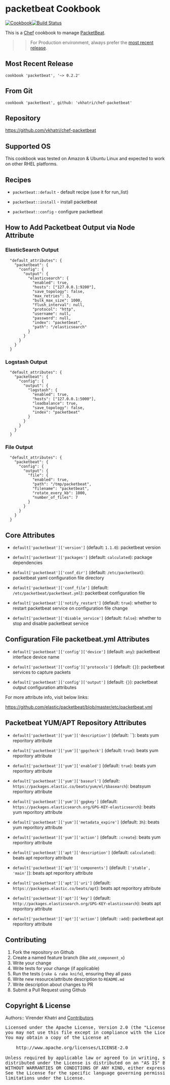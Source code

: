 packetbeat Cookbook
================

[![Cookbook](http://img.shields.io/badge/cookbook-v0.2.2-green.svg)](https://github.com/vkhatri/chef-packetbeat)[![Build Status](https://travis-ci.org/vkhatri/chef-packetbeat.svg?branch=master)](https://travis-ci.org/vkhatri/chef-packetbeat)

This is a [Chef] cookbook to manage [PacketBeat].


>> For Production environment, always prefer the [most recent release](https://supermarket.chef.io/cookbooks/packetbeat).


## Most Recent Release

```
cookbook 'packetbeat', '~> 0.2.2'
```

## From Git

```
cookbook 'packetbeat', github: 'vkhatri/chef-packetbeat'
```

## Repository

https://github.com/vkhatri/chef-packetbeat


## Supported OS

This cookbook was tested on Amazon & Ubuntu Linux and expected to work on other RHEL platforms.


## Recipes

- `packetbeat::default` - default recipe (use it for run_list)

- `packetbeat::install` - install packetbeat

- `packetbeat::config` - configure packetbeat


## How to Add Packetbeat Output via Node Attribute

### ElasticSearch Output

```
  "default_attributes": {
    "packetbeat": {
      "config": {
        "output": {
          "elasticsearch": {
		    "enabled": true,
			"hosts": ["127.0.0.1:9200"],
			"save_topology": false,
			"max_retries": 3,
			"bulk_max_size": 1000,
			"flush_interval": null,
			"protocol": "http",
			"username": null,
			"password": null,
			"index": "packetbeat",
			"path": "/elasticsearch"
          }
        }
      }
    }
  }

```


### Logstash Output

```
  "default_attributes": {
    "packetbeat": {
      "config": {
        "output": {
          "logstash": {
			"enabled": true,
			"hosts": ["127.0.0.1:5000"],
			"loadbalance": true,
			"save_topology": false,
			"index": "packetbeat"
          }
        }
      }
    }
  }

```

### File Output

```
  "default_attributes": {
    "packetbeat": {
      "config": {
        "output": {
          "file": {
			"enabled": true,
			"path": "/tmp/packetbeat",
			"filename": "packetbeat",
			"rotate_every_kb": 1000,
			"number_of_files": 7
          }
        }
      }
    }
  }

```


## Core Attributes

* `default['packetbeat']['version']` (default: `1.1.0`): packetbeat version

* `default['packetbeat']['packages']` (default: `calculated`): package dependencies

* `default['packetbeat']['conf_dir']` (default: `/etc/packetbeat`): packetbeat yaml configuration file directory

* `default['packetbeat']['conf_file']` (default: `/etc/packetbeat/packetbeat.yml`): packetbeat configuration file

* `default['packetbeat']['notify_restart']` (default: `true`): whether to restart packetbeat service on configuration file change

* `default['packetbeat']['disable_service']` (default: `false`): whether to stop and disable packetbeat service


## Configuration File packetbeat.yml Attributes

* `default['packetbeat']['config']['device']` (default: `any`): packetbeat interface device name

* `default['packetbeat']['config']['protocols']` (default: `{}`): packetbeat services to capture packets

* `default['packetbeat']['config']['output']` (default: `{}`): packetbeat output configuration attributes

For more attribute info, visit below links:

https://github.com/elastic/packetbeat/blob/master/etc/packetbeat.yml

## Packetbeat YUM/APT Repository Attributes

* `default['packetbeat']['yum']['description']` (default: ``): beats yum reporitory attribute

* `default['packetbeat']['yum']['gpgcheck']` (default: `true`): beats yum reporitory attribute

* `default['packetbeat']['yum']['enabled']` (default: `true`): beats yum reporitory attribute

* `default['packetbeat']['yum']['baseurl']` (default: `https://packages.elastic.co/beats/yum/el/$basearch`): beatsyum reporitory attribute

* `default['packetbeat']['yum']['gpgkey']` (default: `https://packages.elasticsearch.org/GPG-KEY-elasticsearch`): beats yum reporitory attribute

* `default['packetbeat']['yum']['metadata_expire']` (default: `3h`): beats yum reporitory attribute

* `default['packetbeat']['yum']['action']` (default: `:create`): beats yum reporitory attribute


* `default['packetbeat']['apt']['description']` (default: `calculated`): beats apt reporitory attribute

* `default['packetbeat']['apt']['components']` (default: `['stable', 'main']`): beats apt reporitory attribute

* `default['packetbeat']['apt']['uri']` (default: `https://packages.elastic.co/beats/apt`): beats apt reporitory attribute

* `default['packetbeat']['apt']['key']` (default: `http://packages.elasticsearch.org/GPG-KEY-elasticsearch`): beats apt reporitory attribute

* `default['packetbeat']['apt']['action']` (default: `:add`): packetbeat apt reporitory attribute


## Contributing

1. Fork the repository on Github
2. Create a named feature branch (like `add_component_x`)
3. Write your change
4. Write tests for your change (if applicable)
5. Run the tests (`rake & rake knife`), ensuring they all pass
6. Write new resource/attribute description to `README.md`
7. Write description about changes to PR
8. Submit a Pull Request using Github


## Copyright & License

Authors:: Virender Khatri and [Contributors]

<pre>
Licensed under the Apache License, Version 2.0 (the "License");
you may not use this file except in compliance with the License.
You may obtain a copy of the License at

    http://www.apache.org/licenses/LICENSE-2.0

Unless required by applicable law or agreed to in writing, software
distributed under the License is distributed on an "AS IS" BASIS,
WITHOUT WARRANTIES OR CONDITIONS OF ANY KIND, either express or implied.
See the License for the specific language governing permissions and
limitations under the License.
</pre>


[Chef]: https://www.chef.io/
[PacketBeat]: http://packetbeat.com
[Contributors]: https://github.com/vkhatri/chef-packetbeat/graphs/contributors
